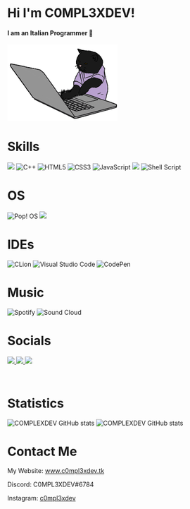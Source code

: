  # Hi I'm C0MPL3XDEV!
 
 <h4>I am an Italian Programmer 🍕</h4>
 <img src="https://github.com/BhavyaCodes/BhavyaCodes/blob/master/.github/cat.gif" width="250">
 
 # Skills
<img src="https://camo.githubusercontent.com/46c6d668b46a6caa94156798562283141909073b461b344ed224e3c779ce3cad/68747470733a2f2f696d672e736869656c64732e696f2f62616467652f507974686f6e2d6439643631613f7374796c653d666f722d7468652d6261646765266c6f676f3d707974686f6e266c6f676f436f6c6f723d626c61636b"/> ![C++](https://img.shields.io/badge/c++-%2300599C.svg?style=for-the-badge&logo=c%2B%2B&logoColor=white) ![HTML5](https://img.shields.io/badge/html5-%23E34F26.svg?style=for-the-badge&logo=html5&logoColor=white) ![CSS3](https://img.shields.io/badge/css3-%231572B6.svg?style=for-the-badge&logo=css3&logoColor=white) <img alt="JavaScript" src="https://img.shields.io/badge/javascript-%23323330.svg?style=for-the-badge&logo=javascript&logoColor=%23F7DF1E"/> <img src="https://img.shields.io/badge/Discord.py-5165F6?style=for-the-badge&logo=discord&logoColor=white"/>  <img alt="Shell Script" src="https://img.shields.io/badge/shell_script-%23121011.svg?style=for-the-badge&logo=gnu-bash&logoColor=white"/>

# OS
![Pop! OS](https://img.shields.io/badge/Pop!_OS-48B9C7?style=for-the-badge&logo=Pop!_OS&logoColor=white) <img src="https://img.shields.io/badge/Android-3DDC84?style=for-the-badge&logo=android&logoColor=white"/>

# IDEs
![CLion](https://img.shields.io/badge/CLion-black?style=for-the-badge&logo=clion&logoColor=white) ![Visual Studio Code](https://img.shields.io/badge/Visual%20Studio%20Code-0078d7.svg?style=for-the-badge&logo=visual-studio-code&logoColor=white) ![CodePen](https://img.shields.io/badge/CodePen-white?style=for-the-badge&logo=codepen&logoColor=black) 

# Music
![Spotify](https://img.shields.io/badge/Spotify-1ED760?style=for-the-badge&logo=spotify&logoColor=white) ![Sound Cloud](https://img.shields.io/badge/sound%20cloud-FF5500?style=for-the-badge&logo=soundcloud&logoColor=white)

# Socials
</a>
<a href="https://www.instagram.com/c0mpl3xdev/">
    <img src="https://img.shields.io/badge/Instagram-E44674?style=for-the-badge&logo=Instagram&logoColor=white"/>
</a>
</a>
<a href="https://discord.gg/Vy8C724XWV">
    <img src="https://img.shields.io/badge/Discord-7289DA?style=for-the-badge&logo=discord&logoColor=white"/>
</a> 
<a href="https://c0mpl3xdev.tk">
    <img src="https://img.shields.io/badge/Website-081907?style=for-the-badge&logo=Firebase&logoColor=white"/>
</a>

<br><h1>Statistics</h1>
![COMPLEXDEV GitHub stats](https://github-readme-stats.vercel.app/api?username=C0MPL3XDEV&show_icons=true&theme=transparent)
![COMPLEXDEV GitHub stats](https://github-readme-stats.vercel.app/api/pin?username=C0MPL3XDEV&repo=E4GL30S1NT&show_owner&show_icons=true&theme=transparent)

# Contact Me
My Website: www.c0mpl3xdev.tk
<p>Discord:  C0MPL3XDEV#6784</p>
Instagram: <a href="https://instagram.com/c0mpl3xdev">c0mpl3xdev</a>

